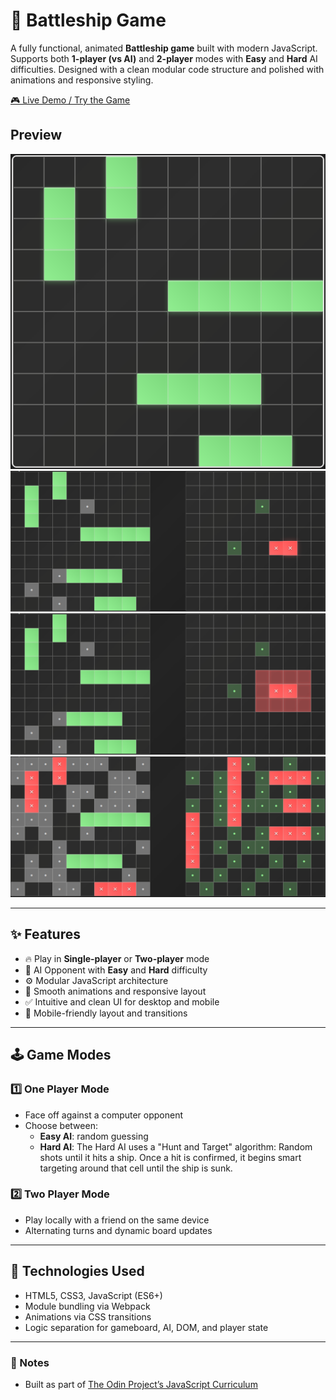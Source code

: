 # 🚢 Battleship Game

A fully functional, animated **Battleship game** built with modern JavaScript. Supports both **1-player (vs AI)** and **2-player** modes with **Easy** and **Hard** AI difficulties. Designed with a clean modular code structure and polished with animations and responsive styling.

[🎮 Live Demo / Try the Game](https://musab-od.github.io/Battleship/)

## Preview

![PlaceShip](src/assets/place-ships.png)
![Attack](src/assets/attack.png)
![Strategy](src/assets/strategy.png)
![Victory](src/assets/victory.png)

---

## ✨ Features

- 🔥 Play in **Single-player** or **Two-player** mode
- 🧠 AI Opponent with **Easy** and **Hard** difficulty
- ⚙️ Modular JavaScript architecture
- 🎨 Smooth animations and responsive layout
- ✅ Intuitive and clean UI for desktop and mobile
- 📱 Mobile-friendly layout and transitions

---

## 🕹️ Game Modes

### 1️⃣ One Player Mode

- Face off against a computer opponent
- Choose between:
  - **Easy AI**: random guessing
  - **Hard AI**: The Hard AI uses a "Hunt and Target" algorithm:
    Random shots until it hits a ship.
    Once a hit is confirmed, it begins smart targeting around that cell until the ship is sunk.

### 2️⃣ Two Player Mode

- Play locally with a friend on the same device
- Alternating turns and dynamic board updates

---

## 🚀 Technologies Used

- HTML5, CSS3, JavaScript (ES6+)
- Module bundling via Webpack
- Animations via CSS transitions
- Logic separation for gameboard, AI, DOM, and player state

---

### 📝 Notes

- Built as part of [The Odin Project’s JavaScript Curriculum](https://www.theodinproject.com/paths/full-stack-javascript/courses/javascript)
